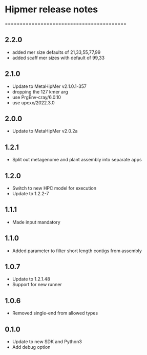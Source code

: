 # Hipmer release notes
=========================================

2.2.0
-----
* added mer size defaults of 21,33,55,77,99
* added scaff mer sizes with default of 99,33

2.1.0
-----
* Update to MetaHipMer v2.1.0.1-357
* dropping the 127 kmer arg
* use PrgEnv-cray/6.0.10
* use upcxx/2022.3.0

2.0.0
-----
* Update to MetaHipMer v2.0.2a

1.2.1
-----
* Split out metagenome and plant assembly into separate apps

1.2.0
-----
* Switch to new HPC model for execution
* Update to 1.2.2-7

1.1.1
-----
* Made input mandatory

1.1.0
-----
* Added parameter to filter short length contigs from assembly

1.0.7
-----
* Update to 1.2.1.48
* Support for new runner

1.0.6
-----
* Removed single-end from allowed types

0.1.0
-----
* Update to new SDK and Python3
* Add debug option
